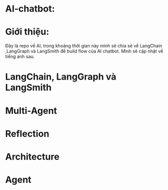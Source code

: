 # AI-chatbot: 

# Giới thiệu:
Đây là repo về AI, trong khoảng thời gian này mình sẽ chia sẻ về LangChain ,LangGraph và LangSmith để build flow của AI chatbot. Mình sẽ cập nhật về tiếng anh sau.

# LangChain, LangGraph và LangSmith

# Multi-Agent

# Reflection

# Architecture

# Agent
